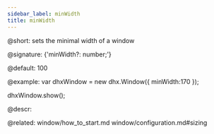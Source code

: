 ```yaml
---
sidebar_label: minWidth
title: minWidth
---          
```


@short: sets the minimal width of a window

@signature: {'minWidth?: number;'}

@default: 100

@example: 
var dhxWindow = new dhx.Window({
    minWidth:170
});

dhxWindow.show();



@descr: 


@related: window/how_to_start.md
window/configuration.md#sizing